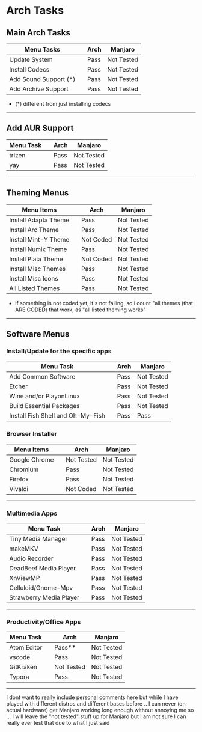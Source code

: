# Arch Tasks

## Main Arch Tasks

| Menu Tasks            |     | Arch | Manjaro    |
| --------------------- | --- | ---- | ---------- |
| Update System         |     | Pass | Not Tested |
| Install Codecs        |     | Pass | Not Tested |
| Add Sound Support (*) |     | Pass | Not Tested |
| Add Archive Support   |     | Pass | Not Tested |

- (*) different from just installing codecs

---

## Add AUR Support

| Menu Task |     | Arch | Manjaro    |
| --------- | --- | ---- | ---------- |
| trizen    |     | Pass | Not Tested |
| yay       |     | Pass | Not Tested |

---

## Theming Menus

| Menu Items           |     | Arch      | Manjaro    |
| -------------------- | --- | --------- | ---------- |
| Install Adapta Theme |     | Pass      | Not Tested |
| Install Arc Theme    |     | Pass      | Not Tested |
| Install Mint-Y Theme |     | Not Coded | Not Tested |
| Install Numix Theme  |     | Pass      | Not Tested |
| Install Plata Theme  |     | Not Coded | Not Tested |
| Install Misc Themes  |     | Pass      | Not Tested |
| Install Misc Icons   |     | Pass      | Not Tested |
| All Listed Themes    |     | Pass      | Not Tested |

- if something is not coded yet, it's not failing, so i count "all themes (that ARE CODED) that work, as "all listed theming works"

---

## Software Menus

### Install/Update for the specific apps

| Menu Task                         |     | Arch | Manjaro    |
| --------------------------------- | --- | ---- | ---------- |
| Add Common Software               |     | Pass | Not Tested |
| Etcher                            |     | Pass | Not Tested |
| Wine and/or PlayonLinux           |     | Pass | Not Tested |
| Build Essential Packages          |     | Pass | Not Tested |
| Install Fish Shell and Oh-My-Fish |     | Pass | Pass       |

### Browser Installer

| Menu Items    |     | Arch       | Manjaro    |
| ------------- | --- | ---------- | ---------- |
| Google Chrome |     | Not Tested | Not Tested |
| Chromium      |     | Pass       | Not Tested |
| Firefox       |     | Pass       | Not Tested |
| Vivaldi       |     | Not Coded  | Not Tested |

---

### Multimedia Apps

| Menu Task               |     | Arch | Manjaro    |
| ----------------------- | --- | ---- | ---------- |
| Tiny Media Manager      |     | Pass | Not Tested |
| makeMKV                 |     | Pass | Not Tested |
| Audio Recorder          |     | Pass | Not Tested |
| DeadBeef Media Player   |     | Pass | Not Tested |
| XnViewMP                |     | Pass | Not Tested |
| Celluloid/Gnome-Mpv     |     | Pass | Not Tested |
| Strawberry Media Player |     | Pass | Not Tested |

---

### Productivity/Office Apps

| Menu Task   |     | Arch       | Manjaro    |
| ----------- | --- | ---------- | ---------- |
| Atom Editor |     | Pass**     | Not Tested |
| vscode      |     | Pass       | Not Tested |
| GitKraken   |     | Not Tested | Not Tested |
| Typora      |     | Pass       | Not Tested |

---

I dont want to really include personal comments here but while I have played with different distros and different bases before .. I can never (on actual hardware) get Manjaro working long enough without annoying me so ... I will leave the "not tested" stuff up for Manjaro but I am not sure I can really ever test that due to what I just said
